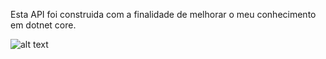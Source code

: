 <p dir="auto">Esta API foi construida com a finalidade de melhorar o meu conhecimento em dotnet core.</p>

![alt text](https://i.imgur.com/kIdLKzw.png)
